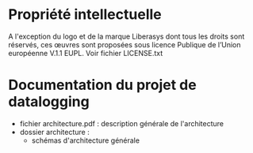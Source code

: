 Propriété intellectuelle
========================
A l'exception du logo et de la marque Liberasys dont tous les droits sont réservés, ces œuvres sont proposées sous licence Publique de l’Union européenne V.1.1 EUPL. Voir fichier LICENSE.txt



Documentation du projet de datalogging
======================================
- fichier architecture.pdf : description générale de l'architecture
- dossier architecture :
  - schémas d'architecture générale
